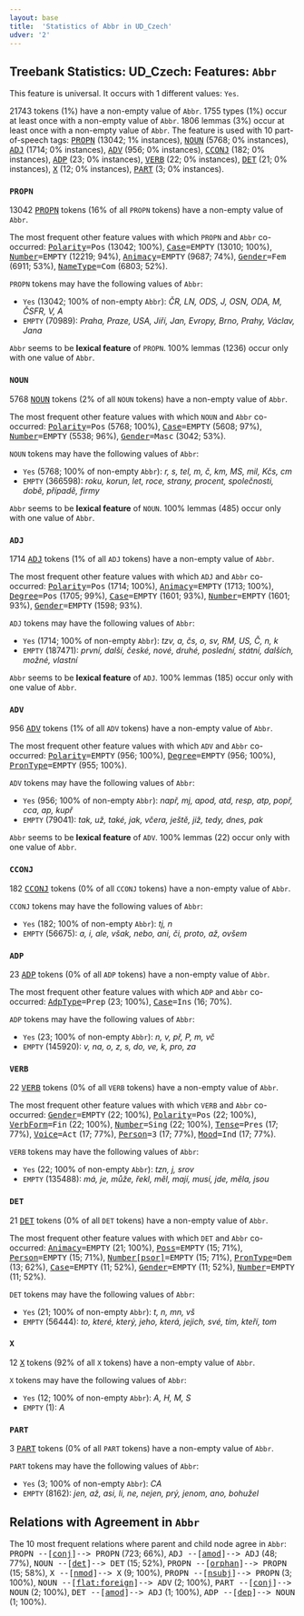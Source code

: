 ```yaml
---
layout: base
title:  'Statistics of Abbr in UD_Czech'
udver: '2'
---
```


## Treebank Statistics: UD_Czech: Features: `Abbr`

This feature is universal.
It occurs with 1 different values: `Yes`.

21743 tokens (1%) have a non-empty value of `Abbr`.
1755 types (1%) occur at least once with a non-empty value of `Abbr`.
1806 lemmas (3%) occur at least once with a non-empty value of `Abbr`.
The feature is used with 10 part-of-speech tags: <tt><a href="cs-pos-PROPN.html">PROPN</a></tt> (13042; 1% instances), <tt><a href="cs-pos-NOUN.html">NOUN</a></tt> (5768; 0% instances), <tt><a href="cs-pos-ADJ.html">ADJ</a></tt> (1714; 0% instances), <tt><a href="cs-pos-ADV.html">ADV</a></tt> (956; 0% instances), <tt><a href="cs-pos-CCONJ.html">CCONJ</a></tt> (182; 0% instances), <tt><a href="cs-pos-ADP.html">ADP</a></tt> (23; 0% instances), <tt><a href="cs-pos-VERB.html">VERB</a></tt> (22; 0% instances), <tt><a href="cs-pos-DET.html">DET</a></tt> (21; 0% instances), <tt><a href="cs-pos-X.html">X</a></tt> (12; 0% instances), <tt><a href="cs-pos-PART.html">PART</a></tt> (3; 0% instances).

### `PROPN`

13042 <tt><a href="cs-pos-PROPN.html">PROPN</a></tt> tokens (16% of all `PROPN` tokens) have a non-empty value of `Abbr`.

The most frequent other feature values with which `PROPN` and `Abbr` co-occurred: <tt><a href="cs-feat-Polarity.html">Polarity</a></tt><tt>=Pos</tt> (13042; 100%), <tt><a href="cs-feat-Case.html">Case</a></tt><tt>=EMPTY</tt> (13010; 100%), <tt><a href="cs-feat-Number.html">Number</a></tt><tt>=EMPTY</tt> (12219; 94%), <tt><a href="cs-feat-Animacy.html">Animacy</a></tt><tt>=EMPTY</tt> (9687; 74%), <tt><a href="cs-feat-Gender.html">Gender</a></tt><tt>=Fem</tt> (6911; 53%), <tt><a href="cs-feat-NameType.html">NameType</a></tt><tt>=Com</tt> (6803; 52%).

`PROPN` tokens may have the following values of `Abbr`:

* `Yes` (13042; 100% of non-empty `Abbr`): <em>ČR, LN, ODS, J, OSN, ODA, M, ČSFR, V, A</em>
* `EMPTY` (70989): <em>Praha, Praze, USA, Jiří, Jan, Evropy, Brno, Prahy, Václav, Jana</em>

`Abbr` seems to be **lexical feature** of `PROPN`. 100% lemmas (1236) occur only with one value of `Abbr`.

### `NOUN`

5768 <tt><a href="cs-pos-NOUN.html">NOUN</a></tt> tokens (2% of all `NOUN` tokens) have a non-empty value of `Abbr`.

The most frequent other feature values with which `NOUN` and `Abbr` co-occurred: <tt><a href="cs-feat-Polarity.html">Polarity</a></tt><tt>=Pos</tt> (5768; 100%), <tt><a href="cs-feat-Case.html">Case</a></tt><tt>=EMPTY</tt> (5608; 97%), <tt><a href="cs-feat-Number.html">Number</a></tt><tt>=EMPTY</tt> (5538; 96%), <tt><a href="cs-feat-Gender.html">Gender</a></tt><tt>=Masc</tt> (3042; 53%).

`NOUN` tokens may have the following values of `Abbr`:

* `Yes` (5768; 100% of non-empty `Abbr`): <em>r, s, tel, m, č, km, MS, mil, Kčs, cm</em>
* `EMPTY` (366598): <em>roku, korun, let, roce, strany, procent, společnosti, době, případě, firmy</em>

`Abbr` seems to be **lexical feature** of `NOUN`. 100% lemmas (485) occur only with one value of `Abbr`.

### `ADJ`

1714 <tt><a href="cs-pos-ADJ.html">ADJ</a></tt> tokens (1% of all `ADJ` tokens) have a non-empty value of `Abbr`.

The most frequent other feature values with which `ADJ` and `Abbr` co-occurred: <tt><a href="cs-feat-Polarity.html">Polarity</a></tt><tt>=Pos</tt> (1714; 100%), <tt><a href="cs-feat-Animacy.html">Animacy</a></tt><tt>=EMPTY</tt> (1713; 100%), <tt><a href="cs-feat-Degree.html">Degree</a></tt><tt>=Pos</tt> (1705; 99%), <tt><a href="cs-feat-Case.html">Case</a></tt><tt>=EMPTY</tt> (1601; 93%), <tt><a href="cs-feat-Number.html">Number</a></tt><tt>=EMPTY</tt> (1601; 93%), <tt><a href="cs-feat-Gender.html">Gender</a></tt><tt>=EMPTY</tt> (1598; 93%).

`ADJ` tokens may have the following values of `Abbr`:

* `Yes` (1714; 100% of non-empty `Abbr`): <em>tzv, a, čs, o, sv, RM, US, Č, n, k</em>
* `EMPTY` (187471): <em>první, další, české, nové, druhé, poslední, státní, dalších, možné, vlastní</em>

`Abbr` seems to be **lexical feature** of `ADJ`. 100% lemmas (185) occur only with one value of `Abbr`.

### `ADV`

956 <tt><a href="cs-pos-ADV.html">ADV</a></tt> tokens (1% of all `ADV` tokens) have a non-empty value of `Abbr`.

The most frequent other feature values with which `ADV` and `Abbr` co-occurred: <tt><a href="cs-feat-Polarity.html">Polarity</a></tt><tt>=EMPTY</tt> (956; 100%), <tt><a href="cs-feat-Degree.html">Degree</a></tt><tt>=EMPTY</tt> (956; 100%), <tt><a href="cs-feat-PronType.html">PronType</a></tt><tt>=EMPTY</tt> (955; 100%).

`ADV` tokens may have the following values of `Abbr`:

* `Yes` (956; 100% of non-empty `Abbr`): <em>např, mj, apod, atd, resp, atp, popř, cca, ap, kupř</em>
* `EMPTY` (79041): <em>tak, už, také, jak, včera, ještě, již, tedy, dnes, pak</em>

`Abbr` seems to be **lexical feature** of `ADV`. 100% lemmas (22) occur only with one value of `Abbr`.

### `CCONJ`

182 <tt><a href="cs-pos-CCONJ.html">CCONJ</a></tt> tokens (0% of all `CCONJ` tokens) have a non-empty value of `Abbr`.

`CCONJ` tokens may have the following values of `Abbr`:

* `Yes` (182; 100% of non-empty `Abbr`): <em>tj, n</em>
* `EMPTY` (56675): <em>a, i, ale, však, nebo, ani, či, proto, až, ovšem</em>

### `ADP`

23 <tt><a href="cs-pos-ADP.html">ADP</a></tt> tokens (0% of all `ADP` tokens) have a non-empty value of `Abbr`.

The most frequent other feature values with which `ADP` and `Abbr` co-occurred: <tt><a href="cs-feat-AdpType.html">AdpType</a></tt><tt>=Prep</tt> (23; 100%), <tt><a href="cs-feat-Case.html">Case</a></tt><tt>=Ins</tt> (16; 70%).

`ADP` tokens may have the following values of `Abbr`:

* `Yes` (23; 100% of non-empty `Abbr`): <em>n, v, př, P, m, vč</em>
* `EMPTY` (145920): <em>v, na, o, z, s, do, ve, k, pro, za</em>

### `VERB`

22 <tt><a href="cs-pos-VERB.html">VERB</a></tt> tokens (0% of all `VERB` tokens) have a non-empty value of `Abbr`.

The most frequent other feature values with which `VERB` and `Abbr` co-occurred: <tt><a href="cs-feat-Gender.html">Gender</a></tt><tt>=EMPTY</tt> (22; 100%), <tt><a href="cs-feat-Polarity.html">Polarity</a></tt><tt>=Pos</tt> (22; 100%), <tt><a href="cs-feat-VerbForm.html">VerbForm</a></tt><tt>=Fin</tt> (22; 100%), <tt><a href="cs-feat-Number.html">Number</a></tt><tt>=Sing</tt> (22; 100%), <tt><a href="cs-feat-Tense.html">Tense</a></tt><tt>=Pres</tt> (17; 77%), <tt><a href="cs-feat-Voice.html">Voice</a></tt><tt>=Act</tt> (17; 77%), <tt><a href="cs-feat-Person.html">Person</a></tt><tt>=3</tt> (17; 77%), <tt><a href="cs-feat-Mood.html">Mood</a></tt><tt>=Ind</tt> (17; 77%).

`VERB` tokens may have the following values of `Abbr`:

* `Yes` (22; 100% of non-empty `Abbr`): <em>tzn, j, srov</em>
* `EMPTY` (135488): <em>má, je, může, řekl, měl, mají, musí, jde, měla, jsou</em>

### `DET`

21 <tt><a href="cs-pos-DET.html">DET</a></tt> tokens (0% of all `DET` tokens) have a non-empty value of `Abbr`.

The most frequent other feature values with which `DET` and `Abbr` co-occurred: <tt><a href="cs-feat-Animacy.html">Animacy</a></tt><tt>=EMPTY</tt> (21; 100%), <tt><a href="cs-feat-Poss.html">Poss</a></tt><tt>=EMPTY</tt> (15; 71%), <tt><a href="cs-feat-Person.html">Person</a></tt><tt>=EMPTY</tt> (15; 71%), <tt><a href="cs-feat-Number-psor.html">Number[psor]</a></tt><tt>=EMPTY</tt> (15; 71%), <tt><a href="cs-feat-PronType.html">PronType</a></tt><tt>=Dem</tt> (13; 62%), <tt><a href="cs-feat-Case.html">Case</a></tt><tt>=EMPTY</tt> (11; 52%), <tt><a href="cs-feat-Gender.html">Gender</a></tt><tt>=EMPTY</tt> (11; 52%), <tt><a href="cs-feat-Number.html">Number</a></tt><tt>=EMPTY</tt> (11; 52%).

`DET` tokens may have the following values of `Abbr`:

* `Yes` (21; 100% of non-empty `Abbr`): <em>t, n, mn, vš</em>
* `EMPTY` (56444): <em>to, které, který, jeho, která, jejich, své, tím, kteří, tom</em>

### `X`

12 <tt><a href="cs-pos-X.html">X</a></tt> tokens (92% of all `X` tokens) have a non-empty value of `Abbr`.

`X` tokens may have the following values of `Abbr`:

* `Yes` (12; 100% of non-empty `Abbr`): <em>A, H, M, S</em>
* `EMPTY` (1): <em>A</em>

### `PART`

3 <tt><a href="cs-pos-PART.html">PART</a></tt> tokens (0% of all `PART` tokens) have a non-empty value of `Abbr`.

`PART` tokens may have the following values of `Abbr`:

* `Yes` (3; 100% of non-empty `Abbr`): <em>CA</em>
* `EMPTY` (8162): <em>jen, až, asi, li, ne, nejen, prý, jenom, ano, bohužel</em>

## Relations with Agreement in `Abbr`

The 10 most frequent relations where parent and child node agree in `Abbr`:
<tt>PROPN --[<tt><a href="cs-dep-conj.html">conj</a></tt>]--> PROPN</tt> (723; 66%),
<tt>ADJ --[<tt><a href="cs-dep-amod.html">amod</a></tt>]--> ADJ</tt> (48; 77%),
<tt>NOUN --[<tt><a href="cs-dep-det.html">det</a></tt>]--> DET</tt> (15; 52%),
<tt>PROPN --[<tt><a href="cs-dep-orphan.html">orphan</a></tt>]--> PROPN</tt> (15; 58%),
<tt>X --[<tt><a href="cs-dep-nmod.html">nmod</a></tt>]--> X</tt> (9; 100%),
<tt>PROPN --[<tt><a href="cs-dep-nsubj.html">nsubj</a></tt>]--> PROPN</tt> (3; 100%),
<tt>NOUN --[<tt><a href="cs-dep-flat-foreign.html">flat:foreign</a></tt>]--> ADV</tt> (2; 100%),
<tt>PART --[<tt><a href="cs-dep-conj.html">conj</a></tt>]--> NOUN</tt> (2; 100%),
<tt>DET --[<tt><a href="cs-dep-amod.html">amod</a></tt>]--> ADJ</tt> (1; 100%),
<tt>ADP --[<tt><a href="cs-dep-dep.html">dep</a></tt>]--> NOUN</tt> (1; 100%).

